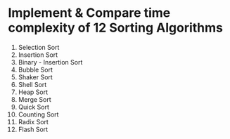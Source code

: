 # Implement & Compare time complexity of 12 Sorting Algorithms
1. Selection Sort
2. Insertion Sort
3. Binary - Insertion Sort
4. Bubble Sort
5. Shaker Sort
6. Shell Sort
7. Heap Sort
8. Merge Sort
9. Quick Sort
10. Counting Sort
11. Radix Sort
12. Flash Sort
 
